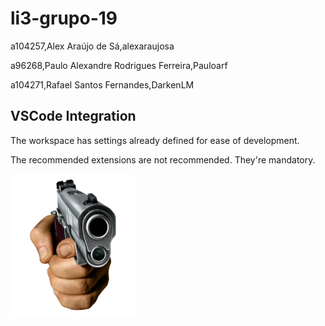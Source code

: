 # li3-grupo-19
a104257,Alex Araújo de Sá,alexaraujosa 

a96268,Paulo Alexandre Rodrigues Ferreira,Pauloarf 

a104271,Rafael Santos Fernandes,DarkenLM 

## VSCode Integration
The workspace has settings already defined for ease of development.

The recommended extensions are not recommended. They're mandatory.

<img src="./docs/repo/c75.png" alt="DEW IT" width="200"/>
